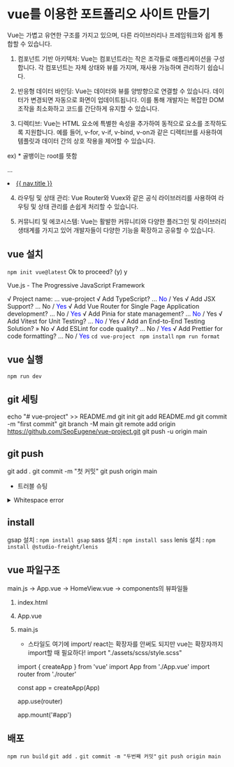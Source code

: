 # vue를 이용한 포트폴리오 사이트 만들기
 Vue는 가볍고 유연한 구조를 가지고 있으며, 다른 라이브러리나 프레임워크와 쉽게 통합할 수 있습니다.
 1. 컴포넌트 기반 아키텍처: Vue는 컴포넌트라는 작은 조각들로 애플리케이션을 구성합니다. 각 컴포넌트는 자체 상태와 뷰를 가지며, 재사용 가능하며 관리하기 쉽습니다.

 2. 반응형 데이터 바인딩: Vue는 데이터와 뷰를 양방향으로 연결할 수 있습니다. 데이터가 변경되면 자동으로 화면이 업데이트됩니다. 이를 통해 개발자는 복잡한 DOM 조작을 최소화하고 코드를 간단하게 유지할 수 있습니다.

 3. 디렉티브: Vue는 HTML 요소에 특별한 속성을 추가하여 동적으로 요소를 조작하도록 지원합니다. 예를 들어, v-for, v-if, v-bind, v-on과 같은 디렉티브를 사용하여 템플릿과 데이터 간의 상호 작용을 제어할 수 있습니다.

 ex) * 골뱅이는 root를 뜻함
<script setup>
    import { headerNav } from "@/constants/index"
</script>
...
<li v-for="(nav, key) in headerNav" key="key">
    <a href="nav.url">{{ nav.title }}</a>
</li>

 4. 라우팅 및 상태 관리: Vue Router와 Vuex와 같은 공식 라이브러리를 사용하여 라우팅 및 상태 관리를 손쉽게 처리할 수 있습니다.

 5. 커뮤니티 및 에코시스템: Vue는 활발한 커뮤니티와 다양한 플러그인 및 라이브러리 생태계를 가지고 있어 개발자들이 다양한 기능을 확장하고 공유할 수 있습니다.

## vue 설치
`npm init vue@latest`
Ok to proceed? (y) y

Vue.js - The Progressive JavaScript Framework

√ Project name: ... vue-project
√ Add TypeScript? ... <span style="color:blue">No</span> / Yes
√ Add JSX Support? ... No / <span style="color:blue">Yes</span>
√ Add Vue Router for Single Page Application development? ... No / <span style="color:blue">Yes</span>
√ Add Pinia for state management? ... <span style="color:blue">No</span> / Yes
√ Add Vitest for Unit Testing? ... <span style="color:blue">No</span> / Yes
√ Add an End-to-End Testing Solution? » No
√ Add ESLint for code quality? ... No / <span style="color:blue">Yes</span>
√ Add Prettier for code formatting? ... No / <span style="color:blue">Yes</span>
`cd vue-project`
` npm install`
`npm run format   `

## vue 실행
` npm run dev `

## git 세팅
echo "# vue-project" >> README.md
git init
git add README.md
git commit -m "first commit"
git branch -M main
git remote add origin https://github.com/SeoEugene/vue-project.git
git push -u origin main

## git push
git add .
git commit -m "첫 커밋"
git push origin main

* 트러블 슈팅
<details>
<summary>Whitespace error</summary>
유닉스 시스템에서는 한 줄의 끝이 LF(Line Feed)로 이루어지는 반면,
윈도우에서는 줄 하나가 CR(Carriage Return)와 LF(Line Feed), 즉 CRLF로 이루어지는데
Git이 이 둘 중 어느 쪽을 선택할지 혼란해 생기는 오류

`git config --global core.autocrlf true // 시스템 전체에 적용`
`git config core.autocrlf true // 해당 프로젝트에만 적용`
이렇게 하게되면 개발자가 git에 코드를 추가했을 때는 CRLF를 LF로 변환해주고,
git의 코드를 개발자가 조회할 때는 LF를 CRLF로 변환해준다고 한다.
</details>

## install
gsap 설치 : `npm install gsap`
sass 설치 : `npm install sass`
lenis 설치 : `npm install @studio-freight/lenis`

## vue 파일구조
main.js -> App.vue -> HomeView.vue -> components의 뷰파일들

1. index.html
 <div id="app"></div>
  <script type="module" src="/src/main.js"><script>
2. src

 1) components (vue파일)

 2) router (js파일)

 3) views (vue파일)
    HomeView.vue
    <script setup>
        import SkipSection from '../components/SkipSection.vue';
        import HeaderSection from '../components/HeaderSection.vue';
        import IntoroSection from '../components/IntoroSection.vue';
        import SkillSection from '../components/SkillSection.vue';
        import SiteSection from '../components/SiteSection.vue';
        import PortSection from '../components/PortSection.vue';
        import ContactSection from '../components/ContactSection.vue';
        import FooterSection from '../components/FooterSection.vue';
    </script>

<template>
  <SkipSection />
  <HeaderSection />
  <main id="main" role="main">
    <IntoroSection />
    <SkillSection />
    <SiteSection />
    <PortSection />
    <ContactSection />
  </main>
  <FooterSection />
</template>

 4) App.vue
    <script setup>
        import { RouterView } from "vue-router"
    </script>
    <template>
        <RouterView />
    </template>

 5) main.js
    * 스타일도 여기에 import/ react는 확장자를 안써도 되지만 vue는 확장자까지 import할 때 필요하다!
    import "./assets/scss/style.scss"

    import { createApp } from 'vue'
    import App from './App.vue'
    import router from './router'

    const app = createApp(App)

    app.use(router)

    app.mount('#app')



## 배포
`npm run build`
`git add .`
`git commit -m "두번째 커밋"`
`git push origin main`
